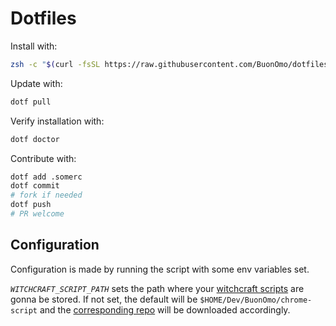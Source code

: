 # Dotfiles

Install with:

```zsh
zsh -c "$(curl -fsSL https://raw.githubusercontent.com/BuonOmo/dotfiles/main/install.zsh)"
```

Update with:

```zsh
dotf pull
```

Verify installation with:

```zsh
dotf doctor
```

Contribute with:

```zsh
dotf add .somerc
dotf commit
# fork if needed
dotf push
# PR welcome
```

## Configuration

Configuration is made by running the script with some env variables set.

*`WITCHCRAFT_SCRIPT_PATH`* sets the path where your [witchcraft scripts](https://luciopaiva.com/witchcraft)
are gonna be stored. If not set, the default will be `$HOME/Dev/BuonOmo/chrome-script` and the
[corresponding repo](https://github.com/BuonOmo/chrome-scripts) will be downloaded accordingly.

